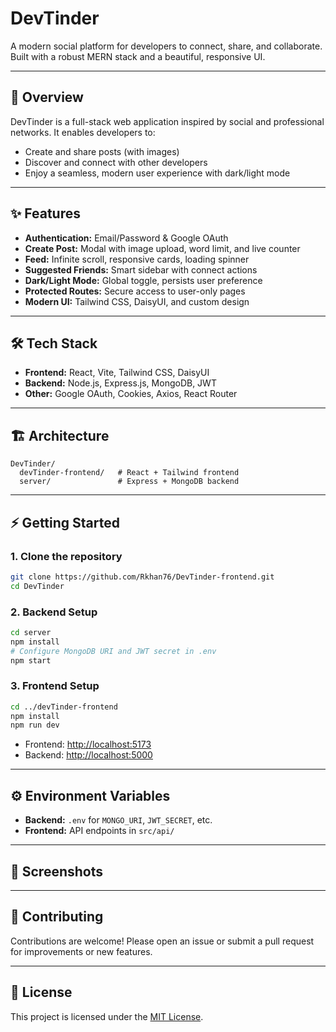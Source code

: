 # DevTinder

A modern social platform for developers to connect, share, and collaborate. Built with a robust MERN stack and a beautiful, responsive UI.

---

## 🚀 Overview
DevTinder is a full-stack web application inspired by social and professional networks. It enables developers to:
- Create and share posts (with images)
- Discover and connect with other developers
- Enjoy a seamless, modern user experience with dark/light mode

---

## ✨ Features
- **Authentication:** Email/Password & Google OAuth
- **Create Post:** Modal with image upload, word limit, and live counter
- **Feed:** Infinite scroll, responsive cards, loading spinner
- **Suggested Friends:** Smart sidebar with connect actions
- **Dark/Light Mode:** Global toggle, persists user preference
- **Protected Routes:** Secure access to user-only pages
- **Modern UI:** Tailwind CSS, DaisyUI, and custom design

---

## 🛠️ Tech Stack
- **Frontend:** React, Vite, Tailwind CSS, DaisyUI
- **Backend:** Node.js, Express.js, MongoDB, JWT
- **Other:** Google OAuth, Cookies, Axios, React Router

---

## 🏗️ Architecture
```
DevTinder/
  devTinder-frontend/   # React + Tailwind frontend
  server/               # Express + MongoDB backend
```

---

## ⚡ Getting Started

### 1. Clone the repository
```bash
git clone https://github.com/Rkhan76/DevTinder-frontend.git
cd DevTinder
```

### 2. Backend Setup
```bash
cd server
npm install
# Configure MongoDB URI and JWT secret in .env
npm start
```

### 3. Frontend Setup
```bash
cd ../devTinder-frontend
npm install
npm run dev
```

- Frontend: [http://localhost:5173](http://localhost:5173)
- Backend: [http://localhost:5000](http://localhost:5000)

---

## ⚙️ Environment Variables
- **Backend:** `.env` for `MONGO_URI`, `JWT_SECRET`, etc.
- **Frontend:** API endpoints in `src/api/`

---

## 📸 Screenshots
<!-- Add screenshots or GIFs here to showcase the UI -->

---

## 🤝 Contributing
Contributions are welcome! Please open an issue or submit a pull request for improvements or new features.

---

## 📄 License
This project is licensed under the [MIT License](LICENSE). 